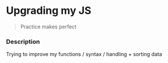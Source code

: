 # Upgrading my JS
> Practice makes perfect

### Description
Trying to improve my functions / syntax / handling + sorting data
